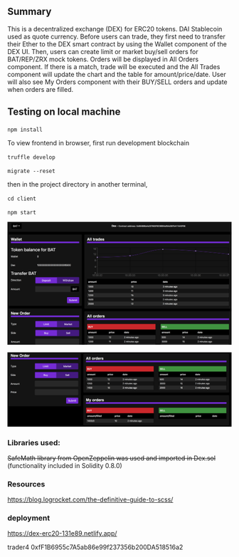 ## Summary
This is a decentralized exchange (DEX) for ERC20 tokens. DAI Stablecoin used as quote currency. Before users can trade, they first need to transfer their Ether to the DEX smart contract by using the Wallet component of the DEX UI. Then, 
users can create limit or market buy/sell orders for BAT/REP/ZRX mock tokens. Orders will be displayed in All Orders component. If there is a match, trade will be executed and the All Trades component will update the chart and the table for amount/price/date. User will also see My Orders component with their BUY/SELL orders and update when orders are filled. 

## Testing on local machine

`npm install`

To view frontend in browser, first run development blockchain

`truffle develop`

`migrate --reset`

then in the project directory in another terminal,

`cd client`

`npm start`

![](./screenshots/screenshot1.png)

![](./screenshots/screenshot2.png)



### Libraries used:

~~SafeMath library from OpenZeppelin was used and imported in Dex.sol~~ (functionality included in Solidity 0.8.0)

### Resources
https://blog.logrocket.com/the-definitive-guide-to-scss/

### deployment
https://dex-erc20-131e89.netlify.app/

trader4
0xfF1B6955c7A5ab86e99f237356b200DA518516a2
